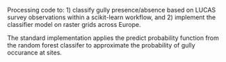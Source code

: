 Processing code to: 1) classify gully presence/absence based on LUCAS survey observations within a scikit-learn workflow, 
and 2) implement the classifier model on raster grids across Europe. 

The standard implementation applies the predict probability function from the random forest classifer to approximate the probability of gully occurance at sites.
